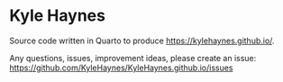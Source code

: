 # Kyle Haynes

Source code written in Quarto to produce https://kylehaynes.github.io/.

Any questions, issues, improvement ideas, please create an issue: https://github.com/KyleHaynes/KyleHaynes.github.io/issues